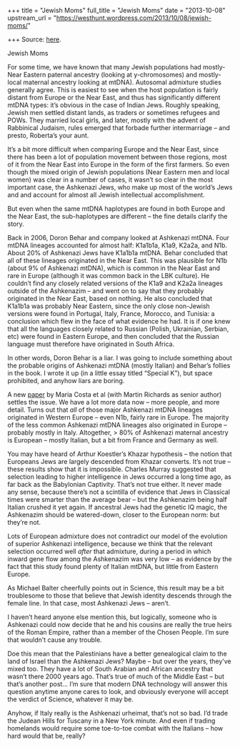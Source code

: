 +++
title = "Jewish Moms"
full_title = "Jewish Moms"
date = "2013-10-08"
upstream_url = "https://westhunt.wordpress.com/2013/10/08/jewish-moms/"

+++
Source: [here](https://westhunt.wordpress.com/2013/10/08/jewish-moms/).

Jewish Moms

For some time, we have known that many Jewish populations had
mostly-Near Eastern paternal ancestry (looking at y-chromosomes) and
mostly-local maternal ancestry looking at mtDNA). Autosomal admixture
studies generally agree. This is easiest to see when the host population
is fairly distant from Europe or the Near East, and thus has
significantly different mtDNA types: it’s obvious in the case of Indian
Jews. Roughly speaking, Jewish men settled distant lands, as traders
or sometimes refugees and POWs. They married local girls, and later,
mostly with the advent of Rabbinical Judaism, rules emerged that forbade
further intermarriage – and presto, Roberta’s your aunt.

It’s a bit more difficult when comparing Europe and the Near East, since
there has been a lot of population movement between those regions, most
of it from the Near East into Europe in the form of the first farmers.
So even though the mixed origin of Jewish populations (Near Eastern men
and local women) was clear in a number of cases, it wasn’t so clear in
the most important case, the Ashkenazi Jews, who make up most of the
world’s Jews and and account for almost all Jewish intellectual
accomplishment.

But even when the same mtDNA haplotypes are found in both Europe and the
Near East, the sub-haplotypes are different – the fine details clarify
the story.

Back in 2006, Doron Behar and company looked at Ashkenazi mtDNA. Four
mtDNA lineages accounted for almost half: K1a1b1a, K1a9, K2a2a, and
N1b. About 20% of Ashkenazi Jews have K1a1b1a mtDNA. Behar concluded
that all of these lineages originated in the Near East. This was
plausible for N1b (about 9% of Ashkenazi mtDNA), which is common in the
Near East and rare in Europe (although it was common back in the LBK
culture). He couldn’t find any closely related versions of the K1a9 and
K2a2a lineages outside of the Ashkenazim – and went on to say that they
probably originated in the Near East, based on nothing. He also
concluded that K1a1b1a was probably Near Eastern, since the only close
non-Jewish versions were found in Portugal, Italy, France, Morocco, and
Tunisia: a conclusion which flew in the face of what evidence he had.
It is if one knew that all the languages closely related to Russian
(Polish, Ukrainian, Serbian, etc) were found in Eastern Europe, and then
concluded that the Russian language must therefore have originated in
South Africa.

In other words, Doron Behar is a liar. I was going to include something
about the probable origins of Ashkenazi mtDNA (mostly Italian) and
Behar’s follies in the book. I wrote it up (in a little essay titled
“Special K”), but space prohibited, and anyhow liars are boring.

A new
[paper](http://www.nature.com/ncomms/2013/131008/ncomms3543/full/ncomms3543.html#affil-auth)
by Maria Costa et al (with Martin Richards as senior author) settles the
issue. We have a lot more data now – more people, and more detail.
Turns out that *all* of those major Ashkenazi mtDNA lineages originated
in Western Europe – even N1b, fairly rare in Europe. The majority of
the less common Ashkenazi mtDNA lineages also originated in Europe –
probably mostly in Italy. Altogether, \> 80% of Ashkenazi maternal
ancestry is European – mostly Italian, but a bit from France and Germany
as well.

You may have heard of Arthur Koestler’s Khazar hypothesis – the notion
that Europeans Jews are largely descended from Khazar converts. It’s not
true – these results show that it is impossible. Charles Murray
suggested that selection leading to higher intelligence in Jews occurred
a long time ago, as far back as the Babylonian Captivity. That’s not
true either. It never made any sense, because there’s not a scintilla of
evidence that Jews in Classical times were smarter than the average bear
– but the Ashkenazim being half Italian crushed it yet again. If
ancestral Jews had the genetic IQ magic, the Ashkenazim should be
watered-down, closer to the European norm: but they’re not.

Lots of European admixture does not contradict our model of the
evolution of superior Ashkenazi intelligence, because we think that the
relevant selection occurred well *after* that admixture, during a period
in which inward gene flow among the Ashkenazim was very low – as
evidence by the fact that this study found plenty of Italian mtDNA, but
little from Eastern Europe.

As Michael Balter cheerfully points out in Science, this result may be a
bit troublesome to those that believe that Jewish identity descends
through the female line. In that case, most Ashkenazi Jews – aren’t.

I haven’t heard anyone else mention this, but logically, someone who is
Ashkenazi could now decide that he and his cousins are really the true
heirs of the Roman Empire, rather than a member of the Chosen People.
I’m sure that wouldn’t cause any trouble.

Doe this mean that the Palestinians have a better genealogical claim to
the land of Israel than the Ashkenazi Jews? Maybe – but over the years,
they’ve mixed too. They have a lot of South Arabian and African ancestry
that wasn’t there 2000 years ago. That’s true of much of the Middle East
– but that’s another post… I’m sure that modern DNA technology will
answer this question anytime anyone cares to look, and obviously
everyone will accept the verdict of Science, whatever it may be.

Anyhow, if Italy really is the Ashkenazi urheimat, that’s not so bad.
I’d trade the Judean Hills for Tuscany in a New York minute. And even if
trading homelands would require some toe-to-toe combat with the Italians
– how hard would that be, really?

